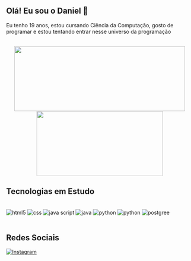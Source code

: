 ##  Olá! Eu sou o Daniel 🏀

Eu tenho 19 anos, estou cursando Ciência da Computação, gosto de programar e estou tentando entrar nesse universo da programação

<div style="display: inline_block"> <br>
<center>

<div align="center">
    <a href="https://github.com/https://github.com/DanielDamb28/">
        <img height="175rem" width="460rem" src="https://github-readme-stats.vercel.app/api?username=DanielDamb28&count_private=true&theme=transparent"/>
        <img height="175rem" width="340rem" src="https://github-readme-stats.vercel.app/api/top-langs/?username=DanielDamb28&layout=compact&theme=transparent"/>
    </a>
</div>

</center>
</div>

## Tecnologias em Estudo

<div style="display: inline_block"><br>
    <img align="center" alt="html5" src="https://img.shields.io/badge/HTML5-E34F26?style=for-the-badge&logo=html5&logoColor=white">
    <img align="center" alt="css" src="https://img.shields.io/badge/CSS3-1572B6?style=for-the-badge&logo=css3&logoColor=white">
    <img align="center" alt="java script" src="https://img.shields.io/badge/JavaScript-323330?style=for-the-badge&logo=javascript&logoColor=F7DF1E">
    <img align="center" alt="java" src="https://img.shields.io/badge/Java-ED8B00?style=for-the-badge&logo=java&logoColor=white">
    <img align="center" alt="python" src="https://img.shields.io/badge/Python-3776AB?style=for-the-badge&logo=python&logoColor=white">
    <img align="center" alt="python" src="https://img.shields.io/badge/C-00599C?style=for-the-badge&logo=c&logoColor=white">
    <img align="center" alt="postgree" src="https://img.shields.io/badge/PostgreSQL-316192?style=for-the-badge&logo=postgresql&logoColor=white">
</div>
</br>

## Redes Sociais

[![Instagram](https://img.shields.io/badge/Instagram-E4405F?style=for-the-badge&logo=instagram&logoColor=white)](https://www.instagram.com/daniel.dmb28/)
